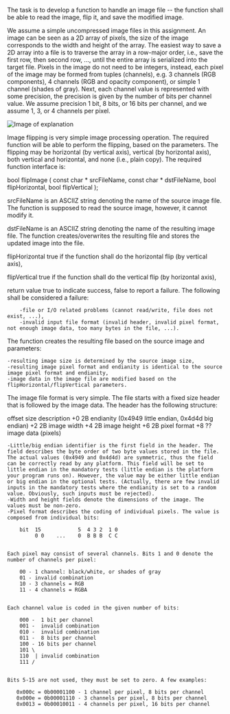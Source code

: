 The task is to develop a function to handle an image file -- the function shall be able to read the image, flip it, and save the modified image.

We assume a simple uncompressed image files in this assignment. An image can be seen as a 2D array of pixels, the size of the image corresponds to the width and height of the array. The easiest way to save a 2D array into a file is to traverse the array in a row-major order, i.e., save the first row, then second row, ..., until the entire array is serialized into the target file. Pixels in the image do not need to be integers, instead, each pixel of the image may be formed from tuples (channels), e.g. 3 channels (RGB components), 4 channels (RGB and opacity component), or simple 1 channel (shades of gray). Next, each channel value is represented with some precision, the precision is given by the number of bits per channel value. We assume precision 1 bit, 8 bits, or 16 bits per channel, and we assume 1, 3, or 4 channels per pixel.

![Image of explanation](/images/structure.png)

Image flipping is very simple image processing operation. The required function will be able to perform the flipping, based on the parameters. The flipping may be horizontal (by vertical axis), vertical (by horizontal axis), both vertical and horizontal, and none (i.e., plain copy). The required function interface is:

bool flipImage ( const char * srcFileName, 
                 const char * dstFileName, 
                 bool         flipHorizontal,
                 bool         flipVertical );

srcFileName
    is an ASCIIZ string denoting the name of the source image file. The function is supposed to read the source image, however, it cannot modify it.

dstFileName
    is an ASCIIZ string denoting the name of the resulting image file. The function creates/overwrites the resulting file and stores the updated image into the file.

flipHorizontal
    true if the function shall do the horizontal flip (by vertical axis),

flipVertical
    true if the function shall do the vertical flip (by horizontal axis),

return value
    true to indicate success, false to report a failure. The following shall be considered a failure:

        -file or I/O related problems (cannot read/write, file does not exist, ...),
        -invalid input file format (invalid header, invalid pixel format, not enough image data, too many bytes in the file, ...).

The function creates the resulting file based on the source image and parameters:

    -resulting image size is determined by the source image size,
    -resulting image pixel format and endianity is identical to the source image pixel format and endianity,
    -image data in the image file are modified based on the flipHorizontal/flipVertical parameters.

The image file format is very simple. The file starts with a fixed size header that is followed by the image data. The header has the following structure:

offset   size         description
+0       2B           endianity (0x4949 little endian, 0x4d4d big endian)
+2       2B           image width
+4       2B           image height
+6       2B           pixel format
+8       ??           image data (pixels)

    -Little/big endian identifier is the first field in the header. The field describes the byte order of two byte values stored in the file. The actual values (0x4949 and 0x4d4d) are symmetric, thus the field can be correctly read by any platform. This field will be set to little endian in the mandatory tests (little endian is the platform your program runs on). However, the value may be either little endian or big endian in the optional tests. (Actually, there are few invalid inputs in the mandatory tests where the endianity is set to a random value. Obviously, such inputs must be rejected).
    -Width and height fields denote the dimensions of the image. The values must be non-zero.
    -Pixel format describes the coding of individual pixels. The value is composed from individual bits:

        bit  15            5  4 3 2  1 0
             0 0    ...    0  B B B  C C
       

    Each pixel may consist of several channels. Bits 1 and 0 denote the number of channels per pixel:

        00 - 1 channel: black/white, or shades of gray
        01 - invalid combination
        10 - 3 channels = RGB
        11 - 4 channels = RGBA
       

    Each channel value is coded in the given number of bits:

        000 -  1 bit per channel
        001 -  invalid combination
        010 -  invalid combination
        011 -  8 bits per channel
        100 - 16 bits per channel
        101 \
        110  | invalid combination
        111 /
       

    Bits 5-15 are not used, they must be set to zero. A few examples:

       0x000c = 0b00001100 - 1 channel per pixel, 8 bits per channel
       0x000e = 0b00001110 - 3 channels per pixel, 8 bits per channel
       0x0013 = 0b00010011 - 4 channels per pixel, 16 bits per channel